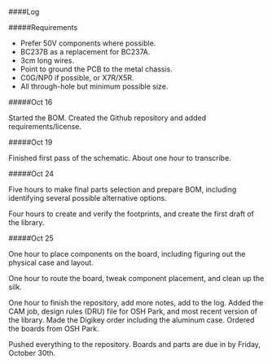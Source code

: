 ####Log

#####Requirements

- Prefer 50V components where possible.
- BC237B as a replacement for BC237A. 
- 3cm long wires.
- Point to ground the PCB to the metal chassis.
- C0G/NP0 if possible, or X7R/X5R. 
- All through-hole but minimum possible size. 

#####Oct 16

Started the BOM. Created the Github repository and added requirements/license.

#####Oct 19

Finished first pass of the schematic. About one hour to transcribe.

#####Oct 24

Five hours to make final parts selection and prepare BOM, including identifying several possible alternative options. 

Four hours to create and verify the footprints, and create the first draft of the library. 

#####Oct 25

One hour to place components on the board, including figuring out the physical case and layout. 

One hour to route the board, tweak component placement, and clean up the silk. 

One hour to finish the repository, add more notes, add to the log. Added the CAM job, design rules (DRU) file for OSH Park, and most recent version of the library. Made the Digikey order including the aluminum case. Ordered the boards from OSH Park. 

Pushed everything to the repository. Boards and parts are due in by Friday, October 30th.

